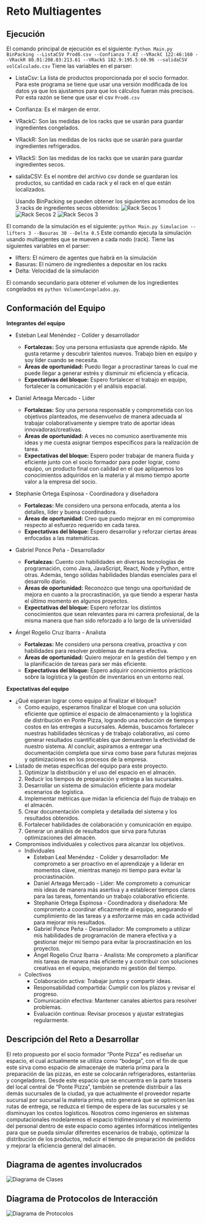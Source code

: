 # Reto Multiagentes

## Ejecución
  El comando principal de ejecución es el siguiente:
  `Python Main.py BinPacking --ListaCSV Prod6.csv --Confianza 7.43 --VRackC 122:46:160 --VRackR 80.01:208.03:213.61 --VRackS 182.9:195.5:60.96 --salidaCSV volCalculado.csv`
  Tiene las variables en el parser:
  - ListaCsv: La lista de productos proporcionada por el socio formador. Para este programa se tiene que usar una versión modificada de los datos ya que los ajustamos para que los cálculos fueran más precisos. Por esta razón se tiene que usar el csv `Prod6.csv`
  - Confianza: Es el márgen de error.
  - VRackC: Son las medidas de los racks que se usarán para guardar ingredientes congelados.
  - VRackR: Son las medidas de los racks que se usarán para guardar ingredientes refrigerados.
  - VRackS: Son las medidas de los racks que se usarán para guardar ingredientes secos.
  - salidaCSV: Es el nombre del archivo csv donde se guardaran los productos, su cantidad en cada rack y el rack en el que están localizados.

    Usando BinPacking se pueden obtener los siguientes acomodos de los 3 racks de ingredientes secos obtenidos:
    ![Rack Secos 1](imagenesREADME/Figure_1_BinPacking.png)
    ![Rack Secos 2](imagenesREADME/Figure_2_BinPacking.png)
    ![Rack Secos 3](imagenesREADME/Figure_3_BinPacking.png)

  El comando de la simulación es el siguiente: `python Main.py Simulacion --lifters 3 --Basuras 30 --Delta 0.5` Este comando ejecuta la simulación usando multiagentes que se mueven a cada nodo (rack). Tiene las siguientes variables en el parser:
  - lifters: El número de agentes que habrá en la simulación
  - Basuras: El número de ingredientes a depositar en los racks
  - Delta: Velocidad de la simulación
    
  El comando secundario para obtener el volumen de los ingredientes congelados es `python VolumenCongelados.py`.
  
## Conformación del Equipo

**Integrantes del equipo**  

- Esteban Leal Menéndez - Colíder y desarrollador  
  - **Fortalezas:** Soy una persona entusiasta que aprende rápido. Me gusta retarme y descubrir talentos nuevos. Trabajo bien en equipo y soy líder cuando se necesita.
  - **Áreas de oportunidad:** Puedo llegar a procrastinar tareas lo cual me puede llegar a generar estrés y disminuir mi eficiencia y eficacia.
  - **Expectativas del bloque:** Espero fortalecer el trabajo en equipo, fortalecer la comunicación y el análisis espacial.

- Daniel Arteaga Mercado - Líder  
  - **Fortalezas:** Soy una persona responsable y comprometida con los objetivos planteados, me desenvuelvo de manera adecuada al trabajar colaborativamente y siempre trato de aportar ideas innovadoras/creativas.
  - **Áreas de oportunidad:** A veces no comunico asertivamente mis ideas y me cuesta asignar tiempos específicos para la realización de tarea.
  - **Expectativas del bloque:** Espero poder trabajar de manera fluida y eficiente junto con el socio formador para poder lograr, como equipo, un producto final con calidad en el que apliquemos los conocimientos adquiridos en la materia y al mismo tiempo aporte valor a la empresa del socio.  

- Stephanie Ortega Espinosa - Coordinadora y diseñadora
  - **Fortalezas:** Me considero una persona enfocada, atenta a los detalles, líder y buena coordinadora.
  - **Áreas de oportunidad:** Creo que puedo mejorar en mi compromiso respecto al esfuerzo requerido en cada tarea.
  - **Expectativas del bloque:** Espero desarrollar y reforzar ciertas áreas enfocadas a las matemáticas.

- Gabriel Ponce Peña - Desarrollador
  - **Fortalezas:** Cuento con habilidades en diversas tecnologías de programación, como Java, JavaScript, React, Node y Python, entre otras. Además, tengo sólidas habilidades blandas esenciales para el desarrollo diario.
  - **Áreas de oportunidad:** Reconozco que tengo una oportunidad de mejora en cuanto a la procrastinación, ya que tiendo a esperar hasta el último momento en algunos proyectos.
  - **Expectativas del bloque:** Espero reforzar los distintos conocimientos que sean relevantes para mi carrera profesional, de la misma manera que han sido reforzado a lo largo de la universidad

- Ángel Rogelio Cruz Ibarra - Analista  
  - **Fortalezas:** Me considero una persona creativa, proactiva y con habilidades para resolver problemas de manera efectiva.
  - **Áreas de oportunidad:** Quiero mejorar en la gestión del tiempo y en la planificación de tareas para ser más eficiente.
  - **Expectativas del bloque:** Espero adquirir conocimientos prácticos sobre la logística y la gestión de inventarios en un entorno real.

**Expectativas del equipo**  

- ¿Qué esperan lograr como equipo al finalizar el bloque?
  - Como equipo, esperamos finalizar el bloque con una solución eficiente que optimice el espacio de almacenamiento y la logística de distribución en Ponte Pizza, logrando una reducción de tiempos y costos en las entregas a sucursales. Además, buscamos fortalecer nuestras habilidades técnicas y de trabajo colaborativo, así como generar resultados cuantificables que demuestren la efectividad de nuestro sistema. Al concluir, aspiramos a entregar una documentación completa que sirva como base para futuras mejoras y optimizaciones en los procesos de la empresa.
- Listado de metas específicas del equipo para este proyecto.
    1. Optimizar la distribución y el uso del espacio en el almacén.
    2. Reducir los tiempos de preparación y entrega a las sucursales.
    3. Desarrollar un sistema de simulación eficiente para modelar escenarios de logística.
    4. Implementar métricas que midan la eficiencia del flujo de trabajo en el almacén.
    5. Crear documentación completa y detallada del sistema y los resultados obtenidos.
    6. Fortalecer habilidades de colaboración y comunicación en equipo.
    7. Generar un análisis de resultados que sirva para futuras optimizaciones del almacén.
- Compromisos individuales y colectivos para alcanzar los objetivos.
  - Individuales
    - Esteban Leal Menéndez - Colíder y desarrollador: Me comprometo a ser proactivo en el aprendizaje y a liderar en momentos clave, mientras manejo mi tiempo para evitar la procrastinación.
    - Daniel Arteaga Mercado - Líder: Me comprometo a comunicar mis ideas de manera más asertiva y a establecer tiempos claros para las tareas, fomentando un trabajo colaborativo eficiente.
    - Stephanie Ortega Espinosa - Coordinadora y diseñadora: Me comprometo a coordinar eficazmente al equipo, asegurando el cumplimiento de las tareas y a esforzarme más en cada actividad para mejorar mis resultados.
    - Gabriel Ponce Peña - Desarrollador: Me comprometo a utilizar mis habilidades de programación de manera efectiva y a gestionar mejor mi tiempo para evitar la procrastinación en los proyectos.
    - Ángel Rogelio Cruz Ibarra - Analista: Me comprometo a planificar mis tareas de manera más eficiente y a contribuir con soluciones creativas en el equipo, mejorando mi gestión del tiempo.
  - Colectivos
    - Colaboración activa: Trabajar juntos y compartir ideas.
    - Responsabilidad compartida: Cumplir con los plazos y revisar el progreso.
    - Comunicación efectiva: Mantener canales abiertos para resolver problemas.
    - Evaluación continua: Revisar procesos y ajustar estrategias regularmente.

## Descripción del Reto a Desarrollar

El reto propuesto por el socio formador “Ponte Pizza” es rediseñar un espacio, el cual actualmente se utiliza como “bodega”, con el fin de que este sirva como espacio de almacenaje de materia prima para la preparación de las pizzas, en este se colocarán refrigeradores, estanterías y congeladores. Desde este espacio que se encuentra en la parte trasera del local central de “Ponte Pizza”, también se pretende distribuir a las demás sucursales de la ciudad, ya que actualmente el proveedor reparte sucursal por sucursal la materia prima, esto generará que se optimicen las rutas de entrega, se reduzca el tiempo de espera de las sucursales y se disminuyan los costos logísticos. Nosotros como ingenieros en sistemas computacionales modelaremos el espacio tridimensional y el movimiento del personal dentro de este espacio como agentes informáticos inteligentes para que se pueda simular diferentes escenarios de trabajo, optimizar la distribución de los productos, reducir el tiempo de preparación de pedidos y mejorar la eficiencia general del almacén.

## Diagrama de agentes involucrados

![Diagrama de Clases](imagenesREADME/Diagrama_Clases_Ponte_Pizza.png)

## Diagrama de Protocolos de Interacción

![Diagrama de Protocolos](imagenesREADME/Diagrama_Protocolos_Interaccion_Ponte_Pizza.png)
